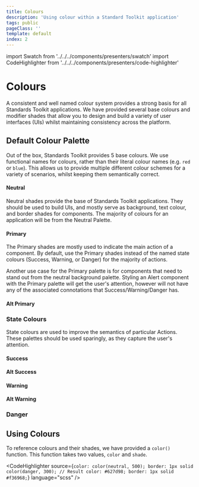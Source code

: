 ```yaml
---
title: Colours
description: 'Using colour within a Standard Toolkit application'
tags: public
pageClass: ''
template: default
index: 2
---
```


import Swatch from '../../../components/presenters/swatch'
import CodeHighlighter from '../../../components/presenters/code-highlighter'

# Colours

A consistent and well named colour system provides a strong basis for all Standards Toolkit applications. We have provided several base colours and modifier shades that allow you to design and build a variety of user interfaces (UIs) whilst maintaining consistency across the platform.

## Default Colour Palette

Out of the box, Standards Toolkit provides 5 base colours. We use functional names for colours, rather than their literal colour names (e.g. `red` or `blue`). This allows us to provide multiple different colour schemes for a variety of scenarios, whilst keeping them semantically correct.

#### Neutral

Neutral shades provide the base of Standards Toolkit applications. They should be used to build UIs, and mostly serve as background, text colour, and border shades for components. The majority of colours for an application will be from the Neutral Palette.

<Swatch color="#0a141b" label="Black" />
<Swatch color="#0a141b" label="900" />
<Swatch color="#0c1720" label="800" />
<Swatch color="#12202b" label="700" />
<Swatch color="#1c2d39" label="600" />
<Swatch color="#233745" label="500" />
<Swatch color="#3e5667" label="400" />
<Swatch color="#748999" label="300" />
<Swatch color="#b8c7d2" label="200" />
<Swatch color="#e2e9ee" label="100" />
<Swatch color="#f8fafc" label="000" />
<Swatch color="#FFFFFF" label="white" />

#### Primary

The Primary shades are mostly used to indicate the main action of a component. By default, use the Primary shades instead of the named state colours (Success, Warning, or Danger) for the majority of actions.

Another use case for the Primary palette is for components that need to stand out from the neutral background palette. Styling an Alert component with the Primary palette will get the user's attention, however will not have any of the associated connotations that Success/Warning/Danger has.

<Swatch color="#253b5b" label="900" />
<Swatch color="#274776" label="800" />
<Swatch color="#2661a7" label="700" />
<Swatch color="#2a77c7" label="600" />
<Swatch color="#3a8fdd" label="500" />
<Swatch color="#58aae9" label="400" />
<Swatch color="#85c6f2" label="300" />
<Swatch color="#b7dff7" label="200" />
<Swatch color="#ddf4ff" label="100" />
<Swatch color="#ecf8ff" label="100" />

#### Alt Primary

<Swatch color="#253b5b" label="900" />
<Swatch color="#274776" label="800" />
<Swatch color="#2661a7" label="700" />
<Swatch color="#2a77c7" label="600" />
<Swatch color="#3a8fdd" label="500" />
<Swatch color="#58aae9" label="400" />
<Swatch color="#85c6f2" label="300" />
<Swatch color="#b7dff7" label="200" />
<Swatch color="#ddf4ff" label="100" />
<Swatch color="#ecf8ff" label="100" />

### State Colours

State colours are used to improve the semantics of particular Actions. These palettes should be used sparingly, as they capture the user's attention.

#### Success

<Swatch color="#3b612c" label="900" />
<Swatch color="#3b6f33" label="800" />
<Swatch color="#479442" label="700" />
<Swatch color="#60b255" label="600" />
<Swatch color="#76c767" label="500" />
<Swatch color="#8fd57f" label="400" />
<Swatch color="#abe39b" label="300" />
<Swatch color="#c6f3b5" label="200" />
<Swatch color="#e5ffd9" label="100" />
<Swatch color="#f4ffef" label="000" />

#### Alt Success

<Swatch color="#1f4a35" label="900" />
<Swatch color="#245c40" label="800" />
<Swatch color="#297a4f" label="700" />
<Swatch color="#31975e" label="600" />
<Swatch color="#3fb26d" label="500" />
<Swatch color="#5dcd86" label="400" />
<Swatch color="#8fe2ab" label="300" />
<Swatch color="#bff4cf" label="200" />
<Swatch color="#dfffe9" label="100" />
<Swatch color="#eefff2" label="000" />

#### Warning

<Swatch color="#693a12" label="900" />
<Swatch color="#8c4f17" label="800" />
<Swatch color="#ae6d1d" label="700" />
<Swatch color="#cf9328" label="600" />
<Swatch color="#e8c242" label="500" />
<Swatch color="#f5db54" label="400" />
<Swatch color="#faed7e" label="300" />
<Swatch color="#fefbb8" label="200" />
<Swatch color="#fffddc" label="100" />
<Swatch color="#ffffee" label="000" />

#### Alt Warning

<Swatch color="#3b2d6e" label="900" />
<Swatch color="#4b358f" label="800" />
<Swatch color="#603fb8" label="700" />
<Swatch color="#744fd0" label="600" />
<Swatch color="#936fe8" label="500" />
<Swatch color="#ad89f1" label="400" />
<Swatch color="#d0b5f9" label="300" />
<Swatch color="#e5d3fd" label="200" />
<Swatch color="#f2e9ff" label="100" />
<Swatch color="#f9f3ff" label="000" />

### Danger

<Swatch color="#692524" label="900" />
<Swatch color="#902727" label="800" />
<Swatch color="#be2b2b" label="700" />
<Swatch color="#e13637" label="600" />
<Swatch color="#f44949" label="500" />
<Swatch color="#fc7576" label="400" />
<Swatch color="#fea9a9" label="300" />
<Swatch color="#fed1d1" label="200" />
<Swatch color="#feeaec" label="100" />
<Swatch color="#fff3f4" label="000" />


## Using Colours

To reference colours and their shades, we have provided a `color()` function. This function takes two values, `color` and `shade`.

<CodeHighlighter 
source={`color: color(neutral, 500);
border: 1px solid color(danger, 300);
// Result
color: #627d98;
border: 1px solid #f36968;`} language="scss"
/>